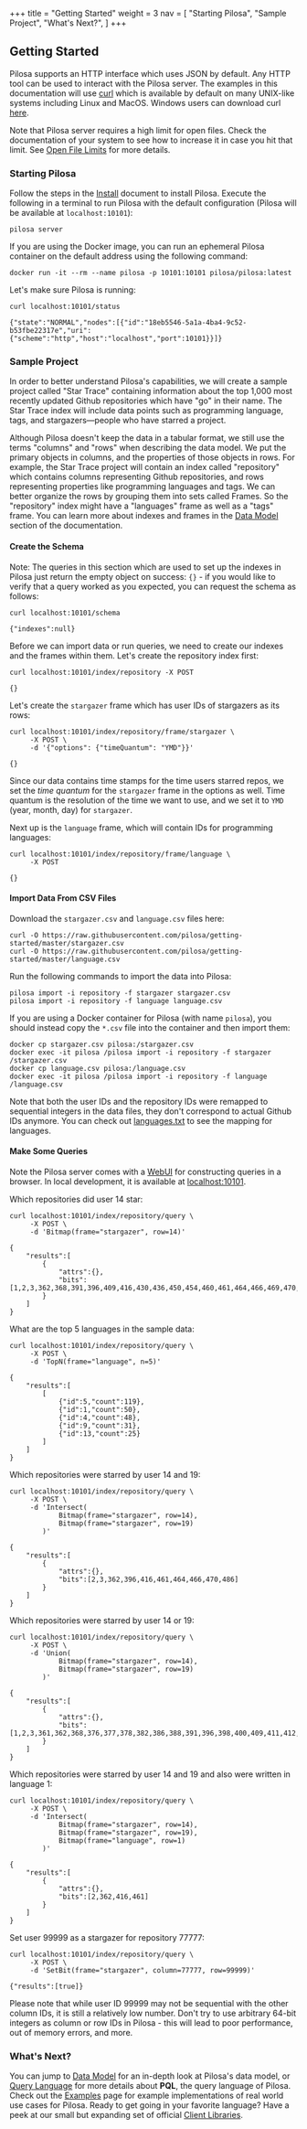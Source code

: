 +++
title = "Getting Started"
weight = 3
nav = [
     "Starting Pilosa",
     "Sample Project",
     "What's Next?",
]
+++

## Getting Started

Pilosa supports an HTTP interface which uses JSON by default.
Any HTTP tool can be used to interact with the Pilosa server. The examples in this documentation will use [curl](https://curl.haxx.se/) which is available by default on many UNIX-like systems including Linux and MacOS. Windows users can download curl [here](https://curl.haxx.se/download.html).

<div class="note">
    <p>Note that Pilosa server requires a high limit for open files. Check the documentation of your system to see how to increase it in case you hit that limit. See <a href="/docs/administration/#open-file-limits">Open File Limits</a> for more details.</p>
</div>

### Starting Pilosa

Follow the steps in the [Install](../installation/) document to install Pilosa.
Execute the following in a terminal to run Pilosa with the default configuration (Pilosa will be available at `localhost:10101`):
```
pilosa server
```
If you are using the Docker image, you can run an ephemeral Pilosa container on the default address using the following command:
```
docker run -it --rm --name pilosa -p 10101:10101 pilosa/pilosa:latest
```

Let's make sure Pilosa is running:
``` request
curl localhost:10101/status
```
``` response
{"state":"NORMAL","nodes":[{"id":"18eb5546-5a1a-4ba4-9c52-b53fbe22317e","uri":{"scheme":"http","host":"localhost","port":10101}}]}
```

### Sample Project

In order to better understand Pilosa's capabilities, we will create a sample project called "Star Trace" containing information about the top 1,000 most recently updated Github repositories which have "go" in their name. The Star Trace index will include data points such as programming language, tags, and stargazers—people who have starred a project.

Although Pilosa doesn't keep the data in a tabular format, we still use the terms "columns" and "rows" when describing the data model. We put the primary objects in columns, and the properties of those objects in rows. For example, the Star Trace project will contain an index called "repository" which contains columns representing Github repositories, and rows representing properties like programming languages and tags. We can better organize the rows by grouping them into sets called Frames. So the "repository" index might have a "languages" frame as well as a "tags" frame. You can learn more about indexes and frames in the [Data Model](../data-model/) section of the documentation.

#### Create the Schema

Note:
The queries in this section which are used to set up the indexes in Pilosa just return the empty object on success: `{}` - if you would like to verify that a query worked as you expected, you can request the schema as follows:

``` request
curl localhost:10101/schema
```
``` response
{"indexes":null}
```

Before we can import data or run queries, we need to create our indexes and the frames within them. Let's create the repository index first:
``` request
curl localhost:10101/index/repository -X POST
```
``` response
{}
```

Let's create the `stargazer` frame which has user IDs of stargazers as its rows:
``` request
curl localhost:10101/index/repository/frame/stargazer \
     -X POST \
     -d '{"options": {"timeQuantum": "YMD"}}'
```
``` response
{}
```

Since our data contains time stamps for the time users starred repos, we set the *time quantum* for the `stargazer` frame in the options as well. Time quantum is the resolution of the time we want to use, and we set it to `YMD` (year, month, day) for `stargazer`.

Next up is the `language` frame, which will contain IDs for programming languages:
``` request
curl localhost:10101/index/repository/frame/language \
     -X POST
```
``` response
{}
```

#### Import Data From CSV Files

Download the `stargazer.csv` and `language.csv` files here:

```
curl -O https://raw.githubusercontent.com/pilosa/getting-started/master/stargazer.csv
curl -O https://raw.githubusercontent.com/pilosa/getting-started/master/language.csv
```

Run the following commands to import the data into Pilosa:

```
pilosa import -i repository -f stargazer stargazer.csv
pilosa import -i repository -f language language.csv
```

If you are using a Docker container for Pilosa (with name `pilosa`), you should instead copy the `*.csv` file into the container and then import them:
```
docker cp stargazer.csv pilosa:/stargazer.csv
docker exec -it pilosa /pilosa import -i repository -f stargazer /stargazer.csv
docker cp language.csv pilosa:/language.csv
docker exec -it pilosa /pilosa import -i repository -f language /language.csv
```

Note that both the user IDs and the repository IDs were remapped to sequential integers in the data files, they don't correspond to actual Github IDs anymore. You can check out [languages.txt](https://github.com/pilosa/getting-started/blob/master/languages.txt) to see the mapping for languages.

#### Make Some Queries

<div class="note">
    <p>Note the Pilosa server comes with a <a href="../webui/">WebUI</a> for constructing queries in a browser. In local development, it is available at <a href="http://localhost:10101">localhost:10101</a>.</p>
</div>

Which repositories did user 14 star:
``` request
curl localhost:10101/index/repository/query \
     -X POST \
     -d 'Bitmap(frame="stargazer", row=14)'
```
``` response
{
    "results":[
        {
            "attrs":{},
            "bits":[1,2,3,362,368,391,396,409,416,430,436,450,454,460,461,464,466,469,470,483,484,486,490,491,503,504,514]
        }
    ]
}
```

What are the top 5 languages in the sample data:
``` request
curl localhost:10101/index/repository/query \
     -X POST \
     -d 'TopN(frame="language", n=5)'
```
``` response
{
    "results":[
        [
            {"id":5,"count":119},
            {"id":1,"count":50},
            {"id":4,"count":48},
            {"id":9,"count":31},
            {"id":13,"count":25}
        ]
    ]
}
```

Which repositories were starred by user 14 and 19:
``` request
curl localhost:10101/index/repository/query \
     -X POST \
     -d 'Intersect(
            Bitmap(frame="stargazer", row=14), 
            Bitmap(frame="stargazer", row=19)
        )'
```
``` response
{
    "results":[
        {
            "attrs":{},
            "bits":[2,3,362,396,416,461,464,466,470,486]
        }
    ]
}
```

Which repositories were starred by user 14 or 19:
``` request
curl localhost:10101/index/repository/query \
     -X POST \
     -d 'Union(
            Bitmap(frame="stargazer", row=14),
            Bitmap(frame="stargazer", row=19)
        )'
```
``` response
{
    "results":[
        {
            "attrs":{},
            "bits":[1,2,3,361,362,368,376,377,378,382,386,388,391,396,398,400,409,411,412,416,426,428,430,435,436,450,452,453,454,456,460,461,464,465,466,469,470,483,484,486,487,489,490,491,500,503,504,505,512,514]
        }
    ]
}
```

Which repositories were starred by user 14 and 19 and also were written in language 1:
``` request
curl localhost:10101/index/repository/query \
     -X POST \
     -d 'Intersect(
            Bitmap(frame="stargazer", row=14),
            Bitmap(frame="stargazer", row=19),
            Bitmap(frame="language", row=1)
        )'
```
``` response
{
    "results":[
        {
            "attrs":{},
            "bits":[2,362,416,461]
        }
    ]
}
```

Set user 99999 as a stargazer for repository 77777:
``` request
curl localhost:10101/index/repository/query \
     -X POST \
     -d 'SetBit(frame="stargazer", column=77777, row=99999)'
```
``` response
{"results":[true]}
```

Please note that while user ID 99999 may not be sequential with the other column IDs, it is still a relatively low number. 
Don't try to use arbitrary 64-bit integers as column or row IDs in Pilosa - this will lead to poor performance, out of memory errors, and more.



### What's Next?

You can jump to [Data Model](../data-model/) for an in-depth look at Pilosa's data model, or [Query Language](../query-language/) for more details about **PQL**, the query language of Pilosa. Check out the [Examples](../examples/) page for example implementations of real world use cases for Pilosa. Ready to get going in your favorite language? Have a peek at our small but expanding set of official [Client Libraries](../client-libraries/).
